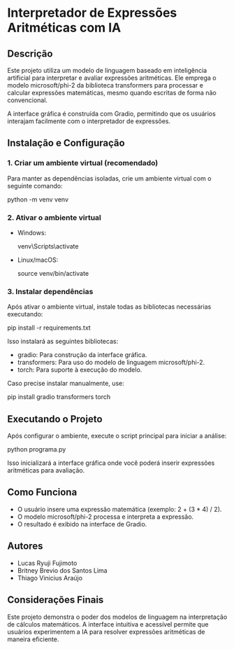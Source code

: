 # Interpretador de Expressões Aritméticas com IA

## Descrição

Este projeto utiliza um modelo de linguagem baseado em inteligência artificial para interpretar e avaliar expressões aritméticas. Ele emprega o modelo microsoft/phi-2 da biblioteca transformers para processar e calcular expressões matemáticas, mesmo quando escritas de forma não convencional.

A interface gráfica é construída com Gradio, permitindo que os usuários interajam facilmente com o interpretador de expressões.

## Instalação e Configuração

### 1. Criar um ambiente virtual (recomendado)
Para manter as dependências isoladas, crie um ambiente virtual com o seguinte comando:

  python -m venv venv

### 2. Ativar o ambiente virtual

- Windows:

  venv\Scripts\activate

- Linux/macOS:

  source venv/bin/activate

### 3. Instalar dependências

Após ativar o ambiente virtual, instale todas as bibliotecas necessárias executando:

  pip install -r requirements.txt

Isso instalará as seguintes bibliotecas:

- gradio: Para construção da interface gráfica.
- transformers: Para uso do modelo de linguagem microsoft/phi-2.
- torch: Para suporte à execução do modelo.

Caso precise instalar manualmente, use:

  pip install gradio transformers torch

## Executando o Projeto

Após configurar o ambiente, execute o script principal para iniciar a análise:

  python programa.py

Isso inicializará a interface gráfica onde você poderá inserir expressões aritméticas para avaliação.

## Como Funciona

- O usuário insere uma expressão matemática (exemplo: 2 + (3 * 4) / 2).
- O modelo microsoft/phi-2 processa e interpreta a expressão.
- O resultado é exibido na interface de Gradio.

## Autores

- Lucas Ryuji Fujimoto
- Britney Brevio dos Santos Lima
- Thiago Vinicius Araújo

## Considerações Finais

Este projeto demonstra o poder dos modelos de linguagem na interpretação de cálculos matemáticos. A interface intuitiva e acessível permite que usuários experimentem a IA para resolver expressões aritméticas de maneira eficiente.
